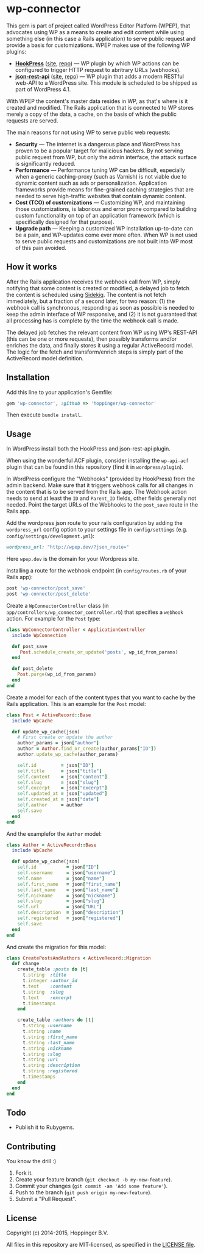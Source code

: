 wp-connector
============

This gem is part of project called WordPress Editor Platform (WPEP), that advocates using WP as a means to create and edit content while using something else (in this case a Rails application) to serve public request and provide a basis for customizations.  WPEP makes use of the following WP plugins:

* [**HookPress**](https://wordpress.org/plugins/hookpress) ([site](http://mitcho.com/code/hookpress), [repo](https://github.com/mitcho/hookpress)) — WP plugin by which WP actions can be configured to trigger HTTP request to abritrary URLs (webhooks).
* [**json-rest-api**](https://wordpress.org/plugins/json-rest-api) ([site](http://wp-api.org), [repo](https://github.com/WP-API/WP-API)) — WP plugin that adds a modern RESTful web-API to a WordPress site. This module is scheduled to be shipped as part of WordPress 4.1.

With WPEP the content's master data resides in WP, as that's where is it created and modified.  The Rails application that is connected to WP stores merely a copy of the data, a cache, on the basis of which the public requests are served.

The main reasons for not using WP to serve public web requests:

* **Security** — The internet is a dangerous place and WordPress has proven to be a popular target for malicious hackers. By not serving public request from WP, but only the admin interface, the attack surface is significantly reduced.
* **Performance** — Performance tuning WP can be difficult, especially when a generic caching-proxy (such as Varnish) is not viable due to dynamic content such as ads or personalization.  Application frameworks provide means for fine-grained caching strategies that are needed to serve high-traffic websites that contain dynamic content.
* **Cost (TCO) of customizations** — Customizing WP, and maintaining those customizations, is laborious and error prone compared to building custom functionality on top of an application framework (which is specifically designed for that purpose).
* **Upgrade path** — Keeping a customized WP installation up-to-date can be a pain, and WP-updates come ever more often. When WP is not used to serve public requests and customizations are not built into WP most of this pain avoided.



## How it works

After the Rails application receives the webhook call from WP, simply notifying that some content is created or modified, a delayed job to fetch the content is scheduled using [Sidekiq](http://sidekiq.org).  The content is not fetch immediately, but a fraction of a second later, for two reason: (1) the webhook call is synchronous, responding as soon as possible is needed to keep the admin interface of WP responsive, and (2) it is not guaranteed that all processing has is complete by the time the webhook call is made.

The delayed job fetches the relevant content from WP using WP's REST-API (this can be one or more requests), then possibly transforms and/or enriches the data, and finally stores it using a regular ActiveRecord model. The logic for the fetch and transform/enrich steps is simply part of the ActiveRecord model definition.



## Installation

Add this line to your application's Gemfile:

```ruby
gem 'wp-connector', :github => 'hoppinger/wp-connector'
```

Then execute `bundle install`.



## Usage

In WordPress install both the HookPress and json-rest-api plugin.

When using the wonderful ACF plugin, consider installing the `wp-api-acf` plugin that can be found in this repository (find it in `wordpress/plugin`).

In WordPress configure the "Webhooks" (provided by HookPress) from the admin backend. Make sure that it triggers webhook calls for all changes in the content that is to be served from the Rails app.  The Webhook action needs to send at least the `ID` and `Parent_ID` fields, other fields generally not needed.  Point the target URLs of the Webhooks to the `post_save` route in the Rails app.

Add the wordpress json route to your rails configuration by adding the `wordpress_url` config option to your settings file in `config/settings` (e.g. `config/settings/development.yml`):
```ruby
wordpress_url: "http://wpep.dev/?json_route="
```
Here `wpep.dev` is the domain for your Wordpress site.


Installing a route for the webhook endpoint (in `config/routes.rb` of your Rails app):

```ruby
post 'wp-connector/post_save'
post 'wp-connector/post_delete'
```

Create a `WpConnectorController` class (in `app/controllers/wp_connector_controller.rb`) that specifies a `webhook` action. For example for the `Post` type:

```ruby
class WpConnectorController < ApplicationController
  include WpConnection

  def post_save
     Post.schedule_create_or_update('posts', wp_id_from_params)
  end

  def post_delete
    Post.purge(wp_id_from_params)
  end
end
```

Create a model for each of the content types that you want to cache by the Rails application. This is an example for the `Post` model:

```ruby
class Post < ActiveRecord::Base
  include WpCache

  def update_wp_cache(json)
    # First create or update the author
    author_params = json["author"]
    author = Author.find_or_create(author_params["ID"])
    author.update_wp_cache(author_params)

    self.id         = json["ID"]
    self.title      = json["title"]
    self.content    = json["content"]
    self.slug       = json["slug"]
    self.excerpt    = json["excerpt"]
    self.updated_at = json["updated"]
    self.created_at = json["date"]
    self.author     = author
    self.save
  end
end
```

And the examplefor the `Author` model:

```ruby
class Author < ActiveRecord::Base
  include WpCache

  def update_wp_cache(json)
    self.id           = json["ID"]
    self.username     = json["username"]
    self.name         = json["name"]
    self.first_name   = json["first_name"]
    self.last_name    = json["last_name"]
    self.nickname     = json["nickname"]
    self.slug         = json["slug"]
    self.url          = json["URL"]
    self.description  = json["description"]
    self.registered   = json["registered"]
    self.save
  end
end
```


And create the migration for this model:

```ruby
class CreatePostsAndAuthors < ActiveRecord::Migration
  def change
    create_table :posts do |t|
      t.string  :title
      t.integer :author_id
      t.text    :content
      t.string  :slug
      t.text    :excerpt
      t.timestamps
    end

    create_table :authors do |t|
      t.string :username
      t.string :name
      t.string :first_name
      t.string :last_name
      t.string :nickname
      t.string :slug
      t.string :url
      t.string :description
      t.string :registered
      t.timestamps
    end
  end
end
```



## Todo

* Publish it to Rubygems.



## Contributing

You know the drill :)

1. Fork it.
2. Create your feature branch (`git checkout -b my-new-feature`).
3. Commit your changes (`git commit -am 'Add some feature'`).
4. Push to the branch (`git push origin my-new-feature`).
5. Submit a "Pull Request".



## License

Copyright (c) 2014-2015, Hoppinger B.V.

All files in this repository are MIT-licensed, as specified in the [LICENSE file](https://github.com/hoppinger/wp-connector/blob/features/master/LICENSE).
